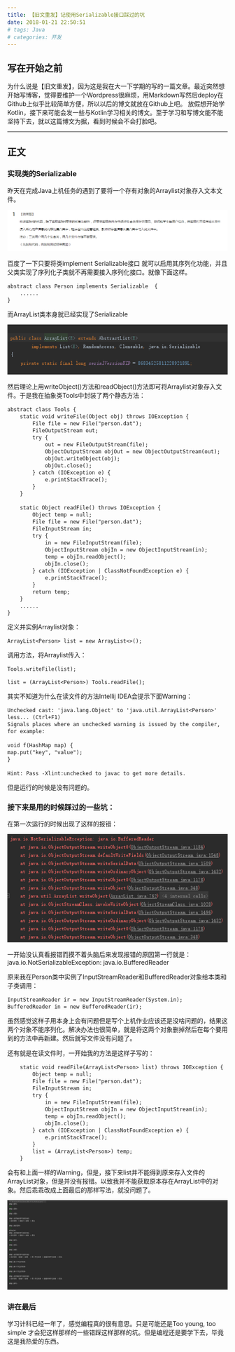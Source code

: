 ```yaml
---
title: 【旧文重发】记使用Serializable接口踩过的坑
date: 2018-01-21 22:50:51
# tags: Java
# categories: 开发
---
```


## 写在开始之前
为什么说是【旧文重发】，因为这是我在大一下学期的写的一篇文章。最近突然想开始写博客，觉得要维护一个Wordpress很麻烦，用Markdown写然后deploy在Github上似乎比较简单方便，所以以后的博文就放在Github上吧。
放假想开始学Kotlin，接下来可能会发一些与Kotlin学习相关的博文。至于学习和写博文能不能坚持下去，就以这篇博文为据，看到时候会不会打脸吧。

<!-- more -->

***

## 正文

### 实现类的Serializable

昨天在完成Java上机任务的遇到了要将一个存有对象的Arraylist对象存入文本文件。

![image](About-Java-Serializable/1.png)

百度了一下只要将类implement Serializable接口 就可以启用其序列化功能，并且父类实现了序列化子类就不再需要接入序列化接口。就像下面这样。

```
abstract class Person implements Serializable  {
    ......
}
```

而ArrayList类本身就已经实现了Serializable

![image](About-Java-Serializable/2.png)

然后理论上用writeObject()方法和readObject()方法即可将Arraylist对象存入文件。于是我在抽象类Tools中封装了两个静态方法：

```
abstract class Tools {
    static void writeFile(Object obj) throws IOException {
        File file = new File("person.dat");
        FileOutputStream out;
        try {
            out = new FileOutputStream(file);
            ObjectOutputStream objOut = new ObjectOutputStream(out);
            objOut.writeObject(obj);
            objOut.close();
        } catch (IOException e) {
            e.printStackTrace();
        }
    }

    static Object readFile() throws IOException {
        Object temp = null;
        File file = new File("person.dat");
        FileInputStream in;
        try {
            in = new FileInputStream(file);
            ObjectInputStream objIn = new ObjectInputStream(in);
            temp = objIn.readObject();
            objIn.close();
        } catch (IOException | ClassNotFoundException e) {
            e.printStackTrace();
        }
        return temp;
    }
    ......
}
```

定义并实例Arraylist对象：

```
ArrayList<Person> list = new ArrayList<>();
```

调用方法，将Arraylist传入：
```
Tools.writeFile(list);
```

```
list = (ArrayList<Person>) Tools.readFile();
```

其实不知道为什么在读文件的方法Intellij IDEA会提示下面Warning：

    Unchecked cast: 'java.lang.Object' to 'java.util.ArrayList<Person>' less... (Ctrl+F1) 
    Signals places where an unchecked warning is issued by the compiler, for example:

    void f(HashMap map) {
    map.put("key", "value");
    }
  
    Hint: Pass -Xlint:unchecked to javac to get more details.
    

但是运行的时候是没有问题的。

### 接下来是用的时候踩过的一些坑：

在第一次运行的时候出现了这样的报错：

![image](About-Java-Serializable/3.png)

一开始没认真看报错而摸不着头脑后来发现报错的原因第一行就是：
    java.io.NotSerializableException: java.io.BufferedReader

原来我在Person类中实例了InputStreamReader和BufferedReader对象给本类和子类调用：

```
InputStreamReader ir = new InputStreamReader(System.in);
BufferedReader in = new BufferedReader(ir);
```

虽然感觉这样子用本身上会有问题但是写个上机作业应该还是没啥问题的，结果这两个对象不能序列化。解决办法也很简单，就是将这两个对象删掉然后在每个要用到的方法中再新建。然后就写文件没有问题了。

还有就是在读文件时，一开始我的方法是这样子写的：

```
    static void readFile(ArrayList<Person> list) throws IOException {
        Object temp = null;
        File file = new File("person.dat");
        FileInputStream in;
        try {
            in = new FileInputStream(file);
            ObjectInputStream objIn = new ObjectInputStream(in);
            temp = objIn.readObject();
            objIn.close();
        } catch (IOException | ClassNotFoundException e) {
            e.printStackTrace();
        }
        list = (ArrayList<Person>) temp;
    }
```
会有和上面一样的Warning，但是，接下来list并不能得到原来存入文件的ArrayList对象，但是并没有报错。以致我并不能获取原本存在ArrayList中的对象。然后乖乖改成上面最后的那样写法，就没问题了。

![image](About-Java-Serializable/4.png)

### 讲在最后
学习计科已经一年了，感觉编程真的很有意思。只是可能还是Too young, too simple 才会犯这样那样的一些错踩这样那样的坑。但是编程还是要学下去，毕竟这是我热爱的东西。
